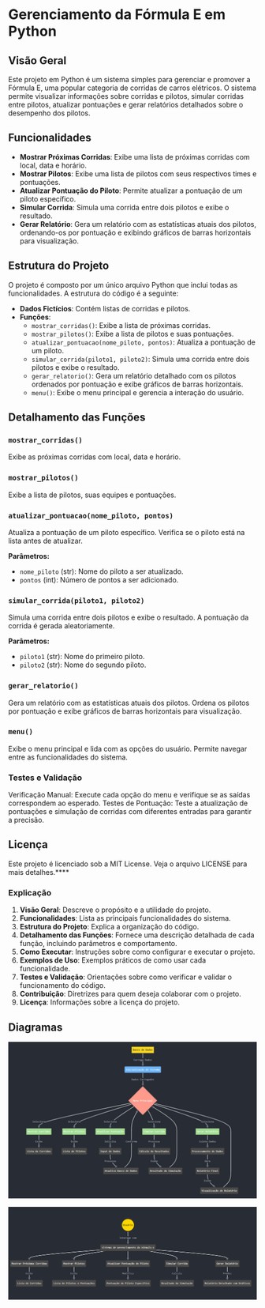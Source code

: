 # Gerenciamento da Fórmula E em Python

## Visão Geral

Este projeto em Python é um sistema simples para gerenciar e promover a Fórmula E, uma popular categoria de corridas de carros elétricos. O sistema permite visualizar informações sobre corridas e pilotos, simular corridas entre pilotos, atualizar pontuações e gerar relatórios detalhados sobre o desempenho dos pilotos.

## Funcionalidades

- **Mostrar Próximas Corridas**: Exibe uma lista de próximas corridas com local, data e horário.
- **Mostrar Pilotos**: Exibe uma lista de pilotos com seus respectivos times e pontuações.
- **Atualizar Pontuação do Piloto**: Permite atualizar a pontuação de um piloto específico.
- **Simular Corrida**: Simula uma corrida entre dois pilotos e exibe o resultado.
- **Gerar Relatório**: Gera um relatório com as estatísticas atuais dos pilotos, ordenando-os por pontuação e exibindo gráficos de barras horizontais para visualização.

## Estrutura do Projeto

O projeto é composto por um único arquivo Python que inclui todas as funcionalidades. A estrutura do código é a seguinte:

- **Dados Fictícios**: Contém listas de corridas e pilotos.
- **Funções**:
  - `mostrar_corridas()`: Exibe a lista de próximas corridas.
  - `mostrar_pilotos()`: Exibe a lista de pilotos e suas pontuações.
  - `atualizar_pontuacao(nome_piloto, pontos)`: Atualiza a pontuação de um piloto.
  - `simular_corrida(piloto1, piloto2)`: Simula uma corrida entre dois pilotos e exibe o resultado.
  - `gerar_relatorio()`: Gera um relatório detalhado com os pilotos ordenados por pontuação e exibe gráficos de barras horizontais.
  - `menu()`: Exibe o menu principal e gerencia a interação do usuário.

## Detalhamento das Funções

### `mostrar_corridas()`

Exibe as próximas corridas com local, data e horário.

### `mostrar_pilotos()`

Exibe a lista de pilotos, suas equipes e pontuações.

### `atualizar_pontuacao(nome_piloto, pontos)`

Atualiza a pontuação de um piloto específico. Verifica se o piloto está na lista antes de atualizar.

**Parâmetros:**
- `nome_piloto` (str): Nome do piloto a ser atualizado.
- `pontos` (int): Número de pontos a ser adicionado.

### `simular_corrida(piloto1, piloto2)`

Simula uma corrida entre dois pilotos e exibe o resultado. A pontuação da corrida é gerada aleatoriamente.

**Parâmetros:**
- `piloto1` (str): Nome do primeiro piloto.
- `piloto2` (str): Nome do segundo piloto.

### `gerar_relatorio()`

Gera um relatório com as estatísticas atuais dos pilotos. Ordena os pilotos por pontuação e exibe gráficos de barras horizontais para visualização.

### `menu()`

Exibe o menu principal e lida com as opções do usuário. Permite navegar entre as funcionalidades do sistema.


### Testes e Validação
Verificação Manual: Execute cada opção do menu e verifique se as saídas correspondem ao esperado.
Testes de Pontuação: Teste a atualização de pontuações e simulação de corridas com diferentes entradas para garantir a precisão.

## Licença

Este projeto é licenciado sob a MIT License. Veja o arquivo LICENSE para mais detalhes.****

### Explicação

1. **Visão Geral**: Descreve o propósito e a utilidade do projeto.
2. **Funcionalidades**: Lista as principais funcionalidades do sistema.
3. **Estrutura do Projeto**: Explica a organização do código.
4. **Detalhamento das Funções**: Fornece uma descrição detalhada de cada função, incluindo parâmetros e comportamento.
5. **Como Executar**: Instruções sobre como configurar e executar o projeto.
6. **Exemplos de Uso**: Exemplos práticos de como usar cada funcionalidade.
7. **Testes e Validação**: Orientações sobre como verificar e validar o funcionamento do código.
8. **Contribuição**: Diretrizes para quem deseja colaborar com o projeto.
9. **Licença**: Informações sobre a licença do projeto.

## Diagramas

![Imagem do diagrama](imgs/diagrama.jpeg)

![Imagem do segundo diagrama](imgs/Screenshot%202024-09-30%20103135.png)